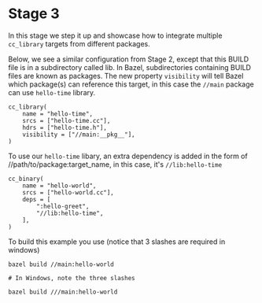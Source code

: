 # Stage 3

In this stage we step it up and showcase how to integrate multiple `cc_library` targets from different packages.

Below, we see a similar configuration from Stage 2, except that this BUILD file is in a subdirectory called lib. In Bazel, subdirectories containing BUILD files are known as packages. The new property `visibility` will tell Bazel which package(s) can reference this target, in this case the `//main` package can use `hello-time` library.

```
cc_library(
    name = "hello-time",
    srcs = ["hello-time.cc"],
    hdrs = ["hello-time.h"],
    visibility = ["//main:__pkg__"],
)
```

To use our `hello-time` libary, an extra dependency is added in the form of //path/to/package:target_name, in this case, it's `//lib:hello-time`

```
cc_binary(
    name = "hello-world",
    srcs = ["hello-world.cc"],
    deps = [
        ":hello-greet",
        "//lib:hello-time",
    ],
)
```

To build this example you use (notice that 3 slashes are required in windows)

```
bazel build //main:hello-world

# In Windows, note the three slashes

bazel build ///main:hello-world
```
